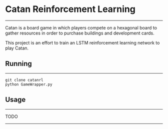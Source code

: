 # Catan Reinforcement Learning
<hr/>
Catan is a board game in which players compete on a hexagonal board to gather resources in order to purchase buildings and development cards.

This project is an effort to train an LSTM reinforcement learning network to play Catan. 


## Running
<hr/>


`git clone catanrl`\
`python GameWrapper.py`
## Usage
<hr/>
TODO

<hr/>
